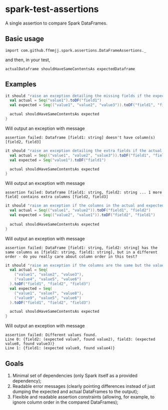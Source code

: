# spark-test-assertions
A single assertion to compare Spark DataFrames.

## Basic usage
`import com.github.ffmmjj.spark.assertions.DataFrameAssertions._`

and then, in your test,

`actualDataframe shouldHaveSameContentsAs expectedDataframe`

## Examples
```scala
it should "raise an exception detailing the missing fields if the expected dataframe has columns that don't exist in the actual dataframe" in {
  val actual = Seq("value1").toDF("field1")
  val expected = Seq(("value1", "value2", "value3")).toDF("field1", "field2", "field3")

  actual shouldHaveSameContentsAs expected
}
```

Will output an exception with message 
```
assertion failed: Dataframe [field1: string] doesn't have column(s) [field2, field3]
```


```scala
it should "raise an exception detailing the extra fields if the actual dataframe has columns that dont't exist in the expected dataframe" in {
  val actual = Seq(("value1", "value2", "value3")).toDF("field1", "field2", "field3")
  val expected = Seq("value1").toDF("field1")

  actual shouldHaveSameContentsAs expected
}
```

Will output an exception with message 
```
assertion failed: Dataframe [field1: string, field2: string ... 1 more field] contains extra columns [field2, field3]
```

```scala
it should "raise an exception if the columns in the actual and expected dataframes follow a different order" in {
  val actual = Seq(("value1", "value2")).toDF("field1", "field2")
  val expected = Seq(("value2", "value1")).toDF("field2", "field1")
    
  actual shouldHaveSameContentsAs expected
}
```

Will output an exception with message 
```
assertion failed: DataFrame [field1: string, field2: string] has the same columns as [field2: string, field1: string], but in a different order - do you really care about column order in this test?
```

```scala
it should "raise an exception if the columns are the same but the values differ in some of the dataframe lines" in {
  val actual = Seq(
    ("value1", "value2", "value3"),
    ("value4", "value5", "value6")
  ).toDF("field1", "field2", "field3")
  val expected = Seq(
    ("value1", "value7", "value8"),
    ("value9", "value5", "value6")
  ).toDF("field1", "field2", "field3")

  actual shouldHaveSameContentsAs expected
}
```

Will output an exception with message 
```
assertion failed: Different values found.
Line 0: {field2: (expected value7, found value2), field3: (expected value8, found value3)}
Line 1: {field1: (expected value9, found value4)}
```

## Goals
1. Minimal set of dependencies (only Spark itself as a provided dependency);
2. Readable error messages (clearly pointing differences instead of just dumping the expected and actual DataFrames to the output);
3. Flexible and readable assertion constraints (allowing, for example, to ignore column order in the compared DataFrames);

